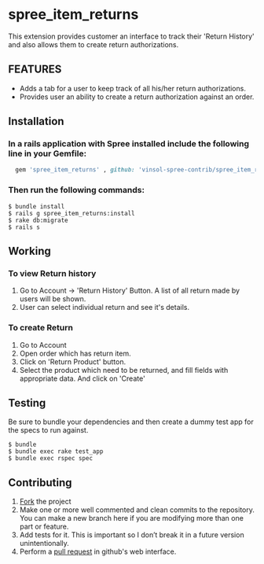 # spree_item_returns

This extension provides customer an interface to track their 'Return History' and also allows them to create return authorizations.

## FEATURES

* Adds a tab for a user to keep track of all his/her return authorizations.
* Provides user an ability to create a return authorization against an order.

## Installation

### In a rails application with Spree installed include the following line in your Gemfile:

  ```ruby
    gem 'spree_item_returns' , github: 'vinsol-spree-contrib/spree_item_returns', branch: '3-0-stable'
  ```

### Then run the following commands:

    $ bundle install
    $ rails g spree_item_returns:install
    $ rake db:migrate
    $ rails s

## Working

### To view Return history

  1. Go to Account -> 'Return History' Button.
     A list of all return made by users will be shown.
  2. User can select individual return and see it's details.

### To create Return
  1. Go to Account
  2. Open order which has return item.
  3. Click on 'Return Product' button.
  4. Select the product which need to be returned, and fill fields with appropriate data. And click on 'Create'


## Testing

Be sure to bundle your dependencies and then create a dummy test app for the specs to run against.

    $ bundle
    $ bundle exec rake test_app
    $ bundle exec rspec spec

## Contributing

1. [Fork](https://help.github.com/articles/fork-a-repo) the project
2. Make one or more well commented and clean commits to the repository. You can make a new branch here if you are modifying more than one part or feature.
3. Add tests for it. This is important so I don’t break it in a future version unintentionally.
4. Perform a [pull request](https://help.github.com/articles/using-pull-requests) in github's web interface.
